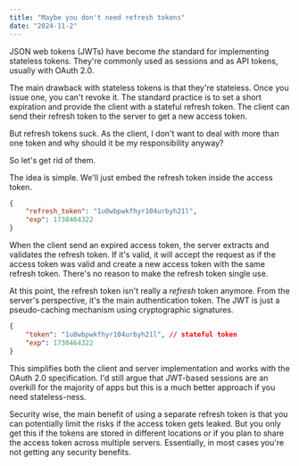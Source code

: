 ```yaml
---
title: "Maybe you don't need refresh tokens"
date: "2024-11-2"
---
```


JSON web tokens (JWTs) have become _the_ standard for implementing stateless tokens. They're commonly used as sessions and as API tokens, usually with OAuth 2.0.

The main drawback with stateless tokens is that they're stateless. Once you issue one, you can't revoke it. The standard practice is to set a short expiration and provide the client with a stateful refresh token. The client can send their refresh token to the server to get a new access token.

But refresh tokens suck. As the client, I don't want to deal with more than one token and why should it be my responsibility anyway?

So let's get rid of them.

The idea is simple. We'll just embed the refresh token inside the access token.

```json
{
	"refresh_token": "1u0wbpwkfhyr104urbyh21l",
	"exp": 1730464322
}
```

When the client send an expired access token, the server extracts and validates the refresh token. If it's valid, it will accept the request as if the access token was valid and create a new access token with the same refresh token. There's no reason to make the refresh token single use.

At this point, the refresh token isn't really a _refresh_ token anymore. From the server's perspective, it's the main authentication token. The JWT is just a pseudo-caching mechanism using cryptographic signatures.

```json
{
	"token": "1u0wbpwkfhyr104urbyh21l", // stateful token
	"exp": 1730464322
}
```

This simplifies both the client and server implementation and works with the OAuth 2.0 specification. I'd still argue that JWT-based sessions are an overkill for the majority of apps but this is a much better approach if you need stateless-ness.

Security wise, the main benefit of using a separate refresh token is that you can potentially limit the risks if the access token gets leaked. But you only get this if the tokens are stored in different locations or if you plan to share the access token across multiple servers. Essentially, in most cases you're not getting any security benefits.
